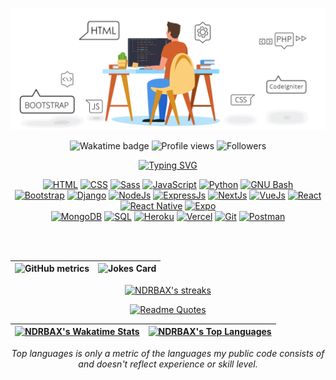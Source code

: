 ![Logo](assets/cover.gif)

<div align="center">

![Wakatime badge](https://wakatime.com/badge/user/86d7ec69-f6ba-4041-8e22-8c92ba3fc1de.svg)
![Profile views](https://komarev.com/ghpvc/?username=NDRBAX)
![Followers](https://img.shields.io/github/followers/NDRBAX?label=Followers&style=social)

</div>

<div align="center">

[![Typing SVG](https://readme-typing-svg.herokuapp.com?font=Fira+Code&pause=1000&color=FFF&center=true&multiline=true&width=435&height=60&lines=Hi+there!++I%E2%80%99m+NDRBAX;+Fullstack+Developer+Web+%26+Mobile+)](https://github.com/NDRBAX)

[![HTML](https://img.shields.io/badge/HTML-E34F26.svg?style=flat-square&logo=html5&logoColor=white)](https://github.com/search?q=user%3ANDRBAX+language%3Ahtml)
[![CSS](https://img.shields.io/badge/CSS-1572B6.svg?style=flat-square&logo=css3&logoColor=white)](https://github.com/search?q=user%3ANDRBAX+language%3Acss)
[![Sass](https://img.shields.io/badge/Sass-CC6699.svg?style=flat-square&logo=sass&logoColor=white)]()
[![JavaScript](https://img.shields.io/badge/JavaScript-F7DF1E.svg?style=flat-square&logo=javascript&logoColor=black)](https://github.com/search?q=user%3ANDRBAX+language%3Ajavascript)
[![Python](https://img.shields.io/badge/Python-3776AB.svg?logo=python&style=flat-square&logoColor=white)]()
[![GNU Bash](https://img.shields.io/badge/GNU%20Bash-4EAA25.svg?style=flat-square&logo=GNU%20Bash&logoColor=white)]()<br>
[![Bootstrap](https://img.shields.io/badge/Bootstrap-7952B3.svg?logo=bootstrap&style=flat-square&logoColor=white)]()
[![Django](https://img.shields.io/badge/Django-092e20.svg?logo=django&style=flat-square&logoColor=white)]()
[![NodeJs](https://img.shields.io/badge/Node.js-43853D.svg?style=flat-square&logo=node.js&logoColor=white)](https://github.com/search?q=user%3ANDRBAX+language%3Ajavascript)
[![ExpressJs](https://img.shields.io/badge/Express.Js-20232a.svg?style=flat-square&logo=express&logoColor=%2361DAFB)]()
[![NextJs](https://img.shields.io/badge/Next.js-e4e7ea.svg?style=flat-square&logo=nextdotjs&logoColor=black)]()
[![VueJs](https://img.shields.io/badge/Vue.js-35495E.svg?style=flat-square&logo=vue.js&logoColor=4FC08D)]()
[![React](https://img.shields.io/badge/React-20232a.svg?logo=react&style=flat-square&logoColor=%2361DAFB)]()
[![React Native](https://img.shields.io/badge/React_Native-20232A.svg?style=flat-square&logo=react&logoColor=61DAFB)]()
[![Expo](https://img.shields.io/badge/Expo-20232A.svg?style=flat-square&logo=expo&logoColor=FFF)]()<br>
[![MongoDB](https://img.shields.io/badge/MongoDB-4ea94b.svg?style=flat-square&logo=mongodb&logoColor=white)]()
[![SQL](https://img.shields.io/badge/SQL-3867d6.svg?style=flat-square&logo=liquibase&logoColor=white)]()
[![Heroku](https://img.shields.io/badge/Heroku-430098.svg?style=flat-square&logo=heroku&logoColor=white)]()
[![Vercel](https://img.shields.io/badge/Vercel-000000.svg?style=flat-square&logo=vercel&logoColor=white)]()
[![Git](https://img.shields.io/badge/Git-FFF.svg?logo=git&style=flat-square&logoColor=F05033)]()
[![Postman](https://img.shields.io/badge/Postman-FF6C37?style=flat-square&logo=postman&logoColor=white)]()

</div>

<!-- [![NDRBAX's GitHub Stats](https://github-readme-stats-ndrbax.vercel.app/api?username=NDRBAX&show_icons=true&count_private=true&theme=chartreuse-dark&hide_border=true&bg_color=0d1117&custom_title=NDRBAX)](https://github.com/NDRBAX?tab=repositories)  -->

<br>

<div align="center">

<br>

| ![GitHub metrics](https://metrics.lecoq.io/NDRBAX) | ![Jokes Card](https://readme-jokes.vercel.app/api?hideBorder&bgColor=%23FF&theme=default) |
| -------------------------------------------------- | ----------------------------------------------------------------------------------------- |

[![NDRBAX's streaks](https://ndrbax-streak-stats.herokuapp.com?user=ndrbax&theme=chartreuse-dark&hide_border=true&date_format=j%20M%5B%20Y%5D&background=0d1117)](https://github.com/NDRBAX?tab=repositories)

[![Readme Quotes](https://github-readme-quotes-rho.vercel.app/api?type=vertical&theme=chartreuse-dark)]()

| [![NDRBAX's Wakatime Stats](https://github-readme-stats-ndrbax.vercel.app/api/wakatime?username=NDRBAX&theme=chartreuse-dark&hide_border=true&langs_count=8&layout=compact&bg_color=0d1117&custom_title=My+coding+time+in+hours)](https://github.com/NDRBAX?tab=repositories) | [![NDRBAX's Top Languages](https://github-readme-stats-ndrbax.vercel.app/api/top-langs/?username=NDRBAX&langs_count=8&count_private=true&layout=compact&theme=chartreuse-dark&hide_border=true&bg_color=0d1117)](https://github.com/NDRBAX?tab=repositories) |
| ----------------------------------------------------------------------------------------------------------------------------------------------------------------------------------------------------------------------------------------------------------------------------- | ------------------------------------------------------------------------------------------------------------------------------------------------------------------------------------------------------------------------------------------------------------ |

_Top languages is only a metric of the languages my public code consists of and doesn't reflect experience or skill level._

</div>
